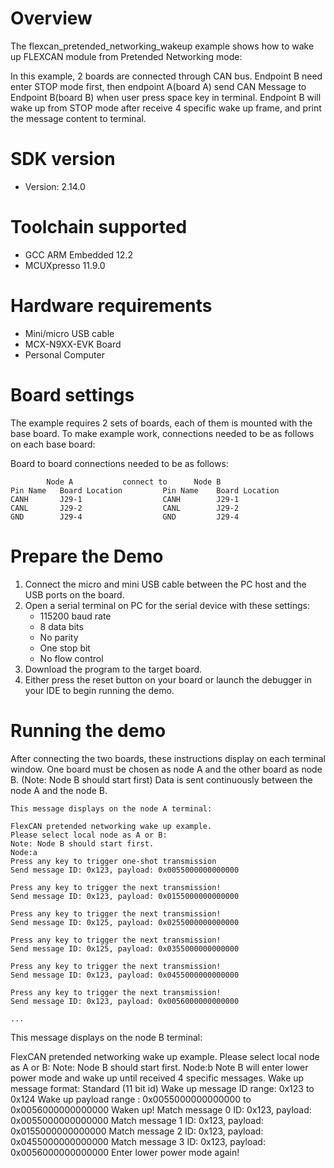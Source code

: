 Overview
========
The flexcan_pretended_networking_wakeup example shows how to wake up FLEXCAN module from Pretended Networking mode:

In this example, 2 boards are connected through CAN bus. Endpoint B need enter STOP mode first, then endpoint A(board A) send CAN Message to Endpoint B(board B)
when user press space key in terminal. Endpoint B will wake up from STOP mode after receive 4 specific wake up frame, and print
the message content to terminal.

SDK version
===========
- Version: 2.14.0

Toolchain supported
===================
- GCC ARM Embedded  12.2
- MCUXpresso  11.9.0

Hardware requirements
=====================
- Mini/micro USB cable
- MCX-N9XX-EVK Board
- Personal Computer

Board settings
==============
The example requires 2 sets of boards, each of them is mounted with the base board.
To make example work, connections needed to be as follows on each base board:

Board to board connections needed to be as follows:

~~~~~~~~~~~~~~~~~~~~~~~~~~~~~~~~~~~~~~~~~~~~~~~~~~~~~~~~~~~~
        Node A           connect to      Node B
Pin Name   Board Location         Pin Name    Board Location
CANH       J29-1                  CANH        J29-1
CANL       J29-2                  CANL        J29-2
GND        J29-4                  GND         J29-4
~~~~~~~~~~~~~~~~~~~~~~~~~~~~~~~~~~~~~~~~~~~~~~~~~~~~~~~~~~~~

Prepare the Demo
================
1. Connect the micro and mini USB cable between the PC host and the USB ports on the board.
2. Open a serial terminal on PC for the serial device with these settings:
    - 115200 baud rate
    - 8 data bits
    - No parity
    - One stop bit
    - No flow control
3. Download the program to the target board.
4. Either press the reset button on your board or launch the debugger in your IDE to begin running
   the demo.

Running the demo
================
After connecting the two boards, these instructions display on each terminal window.
One board must be chosen as node A and the other board as node B. (Note: Node B should start first)
Data is sent continuously between the node A and the node B.

~~~~~~~~~~~~~~~~~~~~~
This message displays on the node A terminal:

FlexCAN pretended networking wake up example.
Please select local node as A or B:
Note: Node B should start first.
Node:a
Press any key to trigger one-shot transmission
Send message ID: 0x123, payload: 0x0055000000000000

Press any key to trigger the next transmission!
Send message ID: 0x123, payload: 0x0155000000000000

Press any key to trigger the next transmission!
Send message ID: 0x125, payload: 0x0255000000000000

Press any key to trigger the next transmission!
Send message ID: 0x125, payload: 0x0355000000000000

Press any key to trigger the next transmission!
Send message ID: 0x123, payload: 0x0455000000000000

Press any key to trigger the next transmission!
Send message ID: 0x123, payload: 0x0056000000000000

...

~~~~~~~~~~~~~~~~~~~~~

This message displays on the node B terminal:

FlexCAN pretended networking wake up example.
Please select local node as A or B:
Note: Node B should start first.
Node:b
Note B will enter lower power mode and wake up until received 4 specific messages.
Wake up message format: Standard (11 bit id)
Wake up message ID range: 0x123 to 0x124
Wake up payload range : 0x0055000000000000 to 0x0056000000000000
Waken up!
Match message 0 ID: 0x123, payload: 0x0055000000000000
Match message 1 ID: 0x123, payload: 0x0155000000000000
Match message 2 ID: 0x123, payload: 0x0455000000000000
Match message 3 ID: 0x123, payload: 0x0056000000000000
Enter lower power mode again!

~~~~~~~~~~~~~~~~~~~~~
